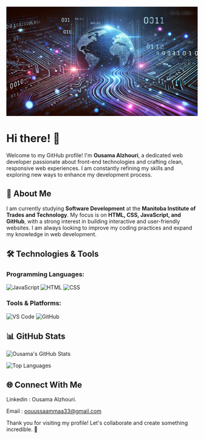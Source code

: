 ![Hero Banner](HERO-BANNER-GUTHUB.webp)


# Hi there! 👋

Welcome to my GitHub profile! I'm **Ousama Alzhouri**, a dedicated web developer passionate about front-end technologies and crafting clean, responsive web experiences. I am constantly refining my skills and exploring new ways to enhance my development process.

## 🚀 About Me
I am currently studying **Software Development** at the **Manitoba Institute of Trades and Technology**. My focus is on **HTML, CSS, JavaScript, and GitHub**, with a strong interest in building interactive and user-friendly websites. I am always looking to improve my coding practices and expand my knowledge in web development.

## 🛠️ Technologies & Tools
### Programming Languages:
![JavaScript](https://img.shields.io/badge/JavaScript-F7DF1E?style=for-the-badge&logo=javascript&logoColor=black)
![HTML](https://img.shields.io/badge/HTML5-E34F26?style=for-the-badge&logo=html5&logoColor=white)
![CSS](https://img.shields.io/badge/CSS3-1572B6?style=for-the-badge&logo=css3&logoColor=white)

### Tools & Platforms:
![VS Code](https://img.shields.io/badge/VS%20Code-007ACC?style=for-the-badge&logo=visualstudiocode&logoColor=white)
![GitHub](https://img.shields.io/badge/GitHub-181717?style=for-the-badge&logo=github&logoColor=white)

## 📊 GitHub Stats
![Ousama's GitHub Stats](https://github-readme-stats.vercel.app/api?username=OusamaAlzhouri&show_icons=true&theme=radical)

![Top Languages](https://github-readme-stats.vercel.app/api/top-langs/?username=OusamaAlzhouri&layout=compact&theme=radical)

## 🌐 Connect With Me
Linkedin : Ousama Alzhouri.

Email : oouussaammaa33@gmail.com

Thank you for visiting my profile! Let's collaborate and create something incredible. 🚀


<!--
**OusamaAlzhouri/OusamaAlzhouri** is a ✨ _special_ ✨ repository because its `README.md` (this file) appears on your GitHub profile.

Here are some ideas to get you started:

- 🔭 I’m currently working on ...
- 🌱 I’m currently learning ...
- 👯 I’m looking to collaborate on ...
- 🤔 I’m looking for help with ...
- 💬 Ask me about ...
- 📫 How to reach me: ...
- 😄 Pronouns: ...
- ⚡ Fun fact: ...
-->
